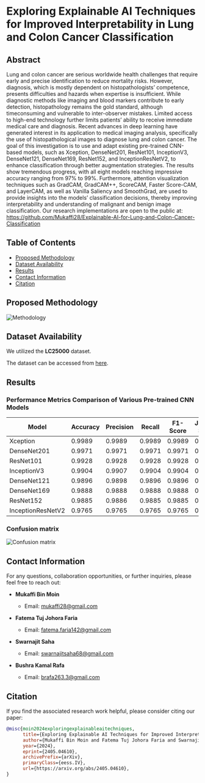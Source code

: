 # Exploring Explainable AI Techniques for Improved Interpretability in Lung and Colon Cancer Classification
## Abstract

Lung and colon cancer are serious worldwide health challenges that require early and precise identification
to reduce mortality risks. However, diagnosis, which is mostly dependent on histopathologists’ competence,
presents difficulties and hazards when expertise is insufficient. While diagnostic methods like imaging and
blood markers contribute to early detection, histopathology remains the gold standard, although timeconsuming and vulnerable to inter-observer mistakes. Limited access to high-end technology further limits
patients’ ability to receive immediate medical care and diagnosis. Recent advances in deep learning have
generated interest in its application to medical imaging analysis, specifically the use of histopathological
images to diagnose lung and colon cancer. The goal of this investigation is to use and adapt existing
pre-trained CNN-based models, such as Xception, DenseNet201, ResNet101, InceptionV3, DenseNet121,
DenseNet169, ResNet152, and InceptionResNetV2, to enhance classification through better augmentation
strategies. The results show tremendous progress, with all eight models reaching impressive accuracy ranging
from 97% to 99%. Furthermore, attention visualization techniques such as GradCAM, GradCAM++,
ScoreCAM, Faster Score-CAM, and LayerCAM, as well as Vanilla Saliency and SmoothGrad, are used to
provide insights into the models’ classification decisions, thereby improving interpretability and understanding
of malignant and benign image classification. Our research implementations are open to the public at:
https://github.com/Mukaffi28/Explainable-AI-for-Lung-and-Colon-Cancer-Classification



## Table of Contents
- [Proposed Methodology](#experimental-methodology)
- [Dataset Availability](#dataset-availability)
- [Results](#results)
- [Contact Information](#contact-information)
- [Citation](#citation)


## Proposed Methodology
![Methodology](lung_page-0001.jpg)

    
## Dataset Availability


We utilized the **LC25000** dataset.

The dataset can be accessed from [here](https://www.kaggle.com/datasets/xilezhu/lc25000).




## Results
### Performance Metrics Comparison of Various Pre-trained CNN Models
| Model             | Accuracy | Precision | Recall | F1-Score | Jaccard Score | Log Loss |
|-------------------|----------|-----------|--------|----------|---------------|----------|
| Xception          | 0.9989   | 0.9989    | 0.9989 | 0.9989   | 0.9978        | 0.0384   |
| DenseNet201       | 0.9971   | 0.9971    | 0.9971 | 0.9971   | 0.9942        | 0.1057   |
| ResNet101         | 0.9928   | 0.9928    | 0.9928 | 0.9928   | 0.9858        | 0.2595   |
| InceptionV3       | 0.9904   | 0.9907    | 0.9904 | 0.9904   | 0.9812        | 0.3460   |
| DenseNet121       | 0.9896   | 0.9898    | 0.9896 | 0.9896   | 0.9795        | 0.3749   |
| DenseNet169       | 0.9888   | 0.9888    | 0.9888 | 0.9888   | 0.9781        | 0.4037   |
| ResNet152         | 0.9885   | 0.9886    | 0.9885 | 0.9885   | 0.9774        | 0.4133   |
| InceptionResNetV2 | 0.9765   | 0.9765    | 0.9765 | 0.9765   | 0.9547        | 0.8458   |

### Confusion matrix
![Confusion matrix](lung_page-0002.png)


## Contact Information

For any questions, collaboration opportunities, or further inquiries, please feel free to reach out:
- **Mukaffi Bin Moin**
  - Email: [mukaffi28@gmail.com](mailto:mukaffi28@gmail.com)

- **Fatema Tuj Johora Faria**
  - Email: [fatema.faria142@gmail.com](mailto:fatema.faria142@gmail.com)

- **Swarnajit Saha**
  - Email: [swarnajitsaha68@gmail.com](mailto:swarnajitsaha68@gmail.com)
- **Bushra Kamal Rafa**
  - Email: [brafa263.3@gmail.com](mailto:brafa263.3@gmail.com)
    
## Citation
If you find the associated research work helpful, please consider citing our paper:
```bibtex
@misc{moin2024exploringexplainableaitechniques,
      title={Exploring Explainable AI Techniques for Improved Interpretability in Lung and Colon Cancer Classification}, 
      author={Mukaffi Bin Moin and Fatema Tuj Johora Faria and Swarnajit Saha and Busra Kamal Rafa and Mohammad Shafiul Alam},
      year={2024},
      eprint={2405.04610},
      archivePrefix={arXiv},
      primaryClass={eess.IV},
      url={https://arxiv.org/abs/2405.04610}, 
}


